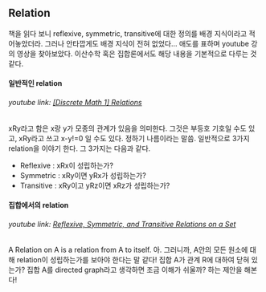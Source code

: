 ## Relation

책을 읽다 보니 reflexive, symmetric, transitive에 대한 정의를 배경 지식이라고 적어놓았더라.
그러나 안타깝게도 배경 지식이 전혀 없었다... 애도를 표하며 youtube 강의 영상을 찾아보았다.
이산수학 혹은 집합론에서도 해당 내용을 기본적으로 다루는 것 같다. 

#### 일반적인 relation
###### youtube link: [[Discrete Math 1] Relations](https://youtu.be/FI6j5QZNVx0)

xRy라고 함은 x랑 y가 모종의 관계가 있음을 의미한다. 그것은 부등호 기호일 수도 있고, xRy라고 쓰고 x-y!=0 일 수도 있다. 정하기 나름이라는 말씀. 
일반적으로 3가지 relation을 이야기 한다. 그 3가지는 다음과 같다.
- Reflexive : xRx이 성립하는가?
- Symmetric : xRy이면 yRx가 성립하는가?
- Transitive : xRy이고 yRz이면 xRz가 성립하는가?


#### 집합에서의 relation
###### youtube link: [Reflexive, Symmetric, and Transitive Relations on a Set](https://youtu.be/q0xN_N7l_Kw)
A Relation on A is a relation from A to itself.
아. 그러니까, A안의 모든 원소에 대해 relation이 성립하는가를 보아야 한다는 말 같다! 집합 A가 관계 R에 대하여 닫혀 있는가?
집합 A를 directed graph라고 생각하면 조금 이해가 쉬울까? 하는 제안을 해본다!


